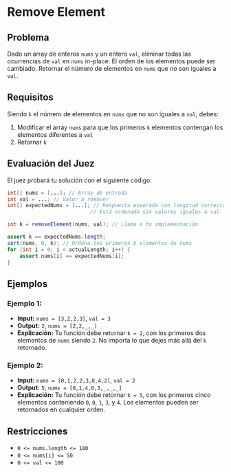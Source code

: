 # Remove Element

## Problema
Dado un array de enteros `nums` y un entero `val`, eliminar todas las ocurrencias de `val` en `nums` in-place. El orden de los elementos puede ser cambiado. Retornar el número de elementos en `nums` que no son iguales a `val`.

## Requisitos
Siendo `k` el número de elementos en `nums` que no son iguales a `val`, debes:
1. Modificar el array `nums` para que los primeros `k` elementos contengan los elementos diferentes a `val`
2. Retornar `k`

## Evaluación del Juez
El juez probará tu solución con el siguiente código:

```java
int[] nums = [...]; // Array de entrada
int val = ...; // Valor a remover
int[] expectedNums = [...]; // Respuesta esperada con longitud correcta
                           // Está ordenada sin valores iguales a val

int k = removeElement(nums, val); // Llama a tu implementación

assert k == expectedNums.length;
sort(nums, 0, k); // Ordena los primeros k elementos de nums
for (int i = 0; i < actualLength; i++) {
    assert nums[i] == expectedNums[i];
}
```

## Ejemplos

### Ejemplo 1:
- **Input:** `nums = [3,2,2,3]`, `val = 3`
- **Output:** `2`, `nums = [2,2,_,_]`
- **Explicación:** Tu función debe retornar `k = 2`, con los primeros dos elementos de `nums` siendo `2`.
  No importa lo que dejes más allá del `k` retornado.

### Ejemplo 2:
- **Input:** `nums = [0,1,2,2,3,0,4,2]`, `val = 2`
- **Output:** `5`, `nums = [0,1,4,0,3,_,_,_]`
- **Explicación:** Tu función debe retornar `k = 5`, con los primeros cinco elementos conteniendo `0`, `0`, `1`, `3`, y `4`.
  Los elementos pueden ser retornados en cualquier orden.

## Restricciones
- `0 <= nums.length <= 100`
- `0 <= nums[i] <= 50`
- `0 <= val <= 100`